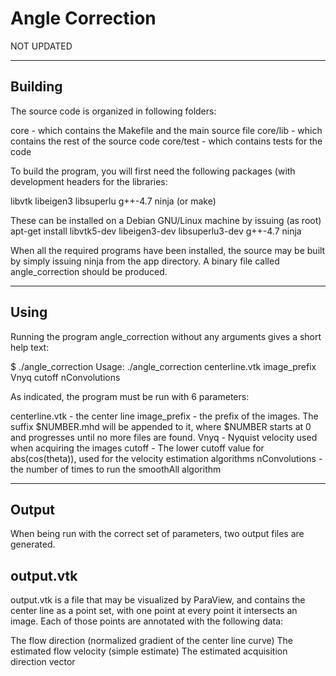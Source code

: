 # Angle Correction



NOT UPDATED

----------------------------------------------------------------------------
Building
-----------------------------------------------------------------------------
The source code is organized in following folders:

core - which contains the Makefile and the main source file
core/lib - which contains the rest of the source code
core/test - which contains tests for the code

To build the program, you will first need the following packages (with development headers for the libraries:

libvtk
libeigen3
libsuperlu
g++-4.7
ninja (or make)

These can be installed on a Debian GNU/Linux machine by issuing (as root)
apt-get install libvtk5-dev libeigen3-dev libsuperlu3-dev g++-4.7 ninja

When all the required programs have been installed, the source may be built by simply issuing
ninja from the app directory. A binary file called angle_correction should be produced.

-----------------------------------------------------------------------------
Using
-----------------------------------------------------------------------------

Running the program angle_correction without any arguments gives a short help text:

$ ./angle_correction 
Usage: ./angle_correction centerline.vtk image_prefix Vnyq cutoff nConvolutions


As indicated, the program must be run with 6 parameters:

centerline.vtk 	 - the center line
image_prefix 	 - the prefix of the images. The suffix $NUMBER.mhd will be appended to it, 
		   where $NUMBER starts at 0 and progresses until no more files are found.
Vnyq 		 - Nyquist velocity used when acquiring the images
cutoff 		 - The lower cutoff value for abs(cos(theta)), used for the velocity estimation algorithms
nConvolutions 	 - the number of times to run the smoothAll algorithm

-----------------------------------------------------------------------------
Output
-----------------------------------------------------------------------------

When being run with the correct set of parameters, two output files are generated.


output.vtk
---------------------------------
output.vtk is a file that may be visualized by ParaView, and contains the center line as a point set, with one point at every point it intersects an image. Each of those points are annotated with the following data:

The flow direction (normalized gradient of the center line curve)
The estimated flow velocity (simple estimate)
The estimated acquisition direction vector
